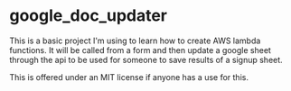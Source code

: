 # google_doc_updater

This is a basic project I'm using to learn how to create AWS lambda functions. It will be called from a form and then update a 
google sheet through the api to be used for someone to save results of a signup sheet.

This is offered under an MIT license if anyone has a use for this.
